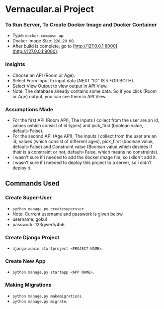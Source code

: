 # Vernacular.ai Project

### To Run Server, To Create Docker Image and Docker Container
- Type: `docker-compose up`.
- Docker Image Size: `228.29 MB`.
- After build is complete, go to [http://127.0.0.1:8000](http://127.0.0.1:8000).

### Insights
- Choose an API (Room or Age).
- Select Form Input to input data (NEXT "ID" IS `9` FOR BOTH).
- Select View Output to view output in API View.
- Note: The database already contains some data. So if you click (Room or Age) output, you can see them in API View.

### Assumptions Made
- For the first API (Room API), The inputs I collect from the user are an id, values (which consist of id types) and pick_first (boolean value, default=False).
- For the second API (Age API), The inputs I collect from the user are an id, values (which consist of different ages), pick_first (boolean value, default=False) and Constraint value (Boolean value which desides if their is a constraint or not, default=False, which means no constraints).
- I wasn't sure if i needed to add the docker image file, so i didn't add it.
- I wasn't sure if i needed to deploy this project to a server, so i didn't deploy it.

## Commands Used

### Create Super-User
- `python manage.py createsuperuser`.
- Note: Current username and passwork is given below.
 - username: gokul
 - passwork: 123qwerty456

### Create Django Project
- `django-admin startproject <PROJECT NAME>`.

### Create New App
- `python manage.py startapp <APP NAME>`.

### Making Migrations
- `python manage.py makemigrations`.
- `python manage.py migrate`.





